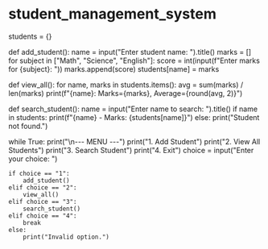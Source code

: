 # student_management_system

students = {}

def add_student():
    name = input("Enter student name: ").title()
    marks = []
    for subject in ["Math", "Science", "English"]:
        score = int(input(f"Enter marks for {subject}: "))
        marks.append(score)
    students[name] = marks

def view_all():
    for name, marks in students.items():
        avg = sum(marks) / len(marks)
        print(f"{name}: Marks={marks}, Average={round(avg, 2)}")

def search_student():
    name = input("Enter name to search: ").title()
    if name in students:
        print(f"{name} - Marks: {students[name]}")
    else:
        print("Student not found.")

while True:
    print("\n--- MENU ---")
    print("1. Add Student")
    print("2. View All Students")
    print("3. Search Student")
    print("4. Exit")
    choice = input("Enter your choice: ")

    if choice == "1":
        add_student()
    elif choice == "2":
        view_all()
    elif choice == "3":
        search_student()
    elif choice == "4":
        break
    else:
        print("Invalid option.")
